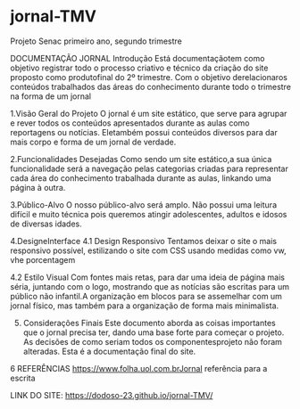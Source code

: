 # jornal-TMV
Projeto Senac primeiro ano, segundo trimestre 

DOCUMENTAÇÃO JORNAL
Introdução
Está documentaçãotem como objetivo registrar todo o processo criativo e técnico da criação do site proposto como produtofinal do 2º trimestre. Com o objetivo derelacionaros conteúdos trabalhados das áreas do conhecimento durante todo o trimestre na forma de um jornal

1.Visão Geral do Projeto
O jornal é um site estático, que serve para agrupar e rever todos os conteúdos apresentados durante as aulas como reportagens ou notícias. Eletambém possui conteúdos diversos para dar mais corpo e forma de um jornal de verdade.

2.Funcionalidades Desejadas 
Como sendo um site estático,a sua única funcionalidade será a navegação pelas categorias criadas para representar cada área do conhecimento trabalhada durante as aulas, linkando uma página à outra.

3.Público-Alvo 
O nosso público-alvo será amplo. Não possui uma leitura difícil e muito técnica pois queremos atingir adolescentes, adultos e idosos de diversas idades.

4.DesigneInterface
4.1 Design Responsivo 
Tentamos deixar o site o mais responsivo possível, estilizando o site com CSS usando medidas como vw, vhe porcentagem

4.2 Estilo Visual 
Com fontes mais retas, para dar uma ideia de página mais séria, juntando com o logo, mostrando que as notícias são escritas para um público não infantil.A organização em blocos para se assemelhar com um jornal físico, mas também para a organização de forma mais minimalista.

5. Considerações Finais
Este documento aborda as coisas importantes que o jornal precisa ter, dando uma base forte para começar o projeto. As decisões de como seriam todos os componentesprojeto não foram alteradas. Esta é a documentação final do site.

6 REFERÊNCIAS
https://www.folha.uol.com.brJornal 
referência para a escrita

LINK DO SITE: https://dodoso-23.github.io/jornal-TMV/
